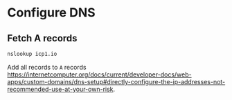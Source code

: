 # Configure DNS

## Fetch A records

```sh
nslookup icp1.io
```

Add all records to `A` records <https://internetcomputer.org/docs/current/developer-docs/web-apps/custom-domains/dns-setup#directly-configure-the-ip-addresses-not-recommended-use-at-your-own-risk>.
